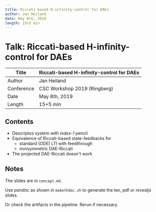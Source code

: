 ```yaml
---
title: Riccati-based H-infinity-control for DAEs 
author: Jan Heiland
date: May 8th, 2019
length: 15+5 min
---
```


# Talk: Riccati-based H-infinity-control for DAEs


| Title | Riccati-based H-infinity-control for DAEs |
| ------ | ----- |
| Author | Jan Heiland
| Conference | CSC Workshop 2019 (Ringberg)
| Date | May 8th, 2019 |
| Length | 15+5 min |

## Contents

 * Descriptos system with *index-1* pencil
 * Equivalence of Riccati-based state-feedbacks for
   * standard (ODE) LTI with feedthrough
   * nonsymmetric DAE-Riccati
 * The projected DAE-Riccati doesn't work

## Notes

The slides are in `concept.md`.

Use *pandoc* as shown in `makethdoc.sh` to generate the tex, pdf or *revealjs* slides.

Or check the artifacts in the pipeline. Rerun if necessary.
